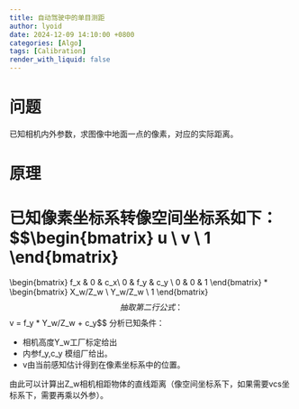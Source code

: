 ```yaml
---
title: 自动驾驶中的单目测距
author: lyoid
date: 2024-12-09 14:10:00 +0800
categories: [Algo]
tags: [Calibration]
render_with_liquid: false
---
```

# 问题
已知相机内外参数，求图像中地面一点的像素，对应的实际距离。

# 原理

已知像素坐标系转像空间坐标系如下：
$$\begin{bmatrix}
 u  \\
 v  \\
 1
\end{bmatrix}
=
\begin{bmatrix}
 f_x & 0 & c_x\\
 0 & f_y & c_y  \\
 0 & 0 & 1
\end{bmatrix} 
*
 \begin{bmatrix}
 X_w/Z_w  \\
 Y_w/Z_w  \\
 1
\end{bmatrix}$$
抽取第二行公式：
$$v = f_y * Y_w/Z_w + c_y$$
分析已知条件：
- 相机高度Y_w工厂标定给出
- 内参f_y,c_y 模组厂给出。
- v由当前感知估计得到在像素坐标系中的位置。

由此可以计算出Z_w相机相距物体的直线距离（像空间坐标系下，如果需要vcs坐标系下，需要再乘以外参）。
